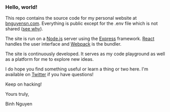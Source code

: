 ### Hello, world!

This repo contains the source code for my personal website at [bnguyensn.com](https://bnguyensn.com). Everything is public except for the .env file which is not shared ([see why](https://github.com/motdotla/dotenv#should-i-commit-my-env-file)).
 
The site is run on a [Node.js](https://nodejs.org/en/) server using the [Express](https://expressjs.com/) framework. [React](https://reactjs.org/) handles the user interface and [Webpack](https://webpack.js.org/) is the bundler.
 
The site is continuously developed. It serves as my code playground as well as a platform for me to explore new ideas. 
 
I do hope you find something useful or learn a thing or two here. I'm available on [Twitter](https://twitter.com/bnguyensn) if you have questions!
 
Keep on hacking!
 
Yours truly,
 
Binh Nguyen